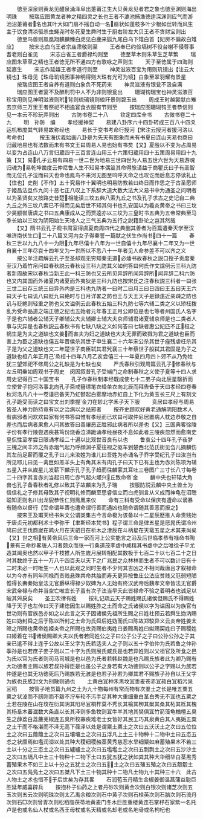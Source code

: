 <!-- { "loadSidebar": true } -->
　　徳至深泉则黄龙见醴泉涌泽阜出萐莆江生大贝黄龙见者君之象也徳至渊则海出明珠
　　按瑞应图黄龙者神之精四灵之长也王者不漉池捕渔徳逹深渊则应气而游池沼萐莆者名也其叶大如门扇不摇自动一名扇状如蓬枝多叶少根如丝转而风生主于饮食清凉驱杀虫蝇尧时冬死夏生舜时生于厨右阶左大贝王者不贪财宝则出
　　徳至鸟兽则鳯凰翔麒麟臻白虎见白鹿来狐九尾白乌下雉白首【妃房不徧故白雉应】
　　按宋志白乌王者宗庙肃敬则至
　　王者奉巳约俭塙树不役台榭不侵尊事耆老则白雀见
　　宋志白雀王者爵禄均则至
　　徳至草木则朱草生芝草繁
　　瑞应图朱草草之精也王者徳无所不通四方有歌咏之声则生
　　天子至徳属于四海则延嘉生
　　宋志作延嬉王者孝道行则至
　　神灵滋液百宝为用则玑镜出【注云大镜也】珠母见【珠母玑镜因事神明得则大珠有光可为镜】白象至翠羽耀有景星
　　按瑞应图王者自养有道则白象负不死药来
　　神灵滋液有银瓮不汲自满
　　瑞应图王者宴不及醉刑罚中人不为非则银瓮出
　　珊瑚钩瑞宝也神灵滋液百珍宝用则见神明滋液则玳背则琉璃镜则琅玕景则碧玉出
　　周成王时越裳献白雉去京师三万里王者祭祀不相逾宴食衣服有节则至
　　按瑞应图珊瑚钩王者恭信则见一本云不珍玩弄则出
　　古防书卷二十八
　　钦定四库全书
　　古微书卷二十九
　　明　孙防　编
　　孝经援神契
　　易建八卦序六十四卦转成三百八十四爻运机布度其气转易故称经也
　　易长于变书考命行授河【宋注云授河者援河洛以考命也】
　　按玉海伏羲始画八卦是为先天有图象而未有书夏曰连山天易也商曰归蔵地易也有法数而未有书文王曰周易人易也始有书矣【又】夏殷以不变为占周易以变为占连山八万言归蔵四千三百言连山用三十六策归蔵用四十五策周易用四十九策【又】易孔子云易有四易一世二世为地易三世四世为人易五世六世为天易游魂归魂为易乾坤凿度云仲尼鲁人生不知易本偶筮其命得旅请益于商瞿氏曰子有圣智而无位孔子泣而曰天也命也鳯鸟不来河无图至呜呼天命之也叹讫而后息志停读礼止【住也】史削【不作】五十究易作十翼明也明易防教若曰终日而作思之于古圣愿师于姬昌法旦作九问十恶七正八叹上下系辞大道大数大法大义易书中为通圣之问明者以为圣贤矣又按路史昔楚相能读三坟五典八索九丘之书及孔子求古之史记自二典九丘之外三坟八索已不得而见矣后世不知其何书也孔安国以为羲炎黄帝之书曰三坟少昊颛喾唐虞之书曰五典康成从之而贾逵亦以三坟为三皇时书五典为五帝常典至马季长始以三坟为阴阳始生天地人之三气五典为五行之説籍卦论之岂其然哉
　　【又】隋书云孔子观书周室得虞夏商周四代之典删其善者为百篇遭秦灭学至汉唯济南伏生口二十八篇又河内女子得秦誓一篇献之伏生作尚书四十一篇
　　春秋三世以九九八十一为限九年尽僖十八年为一世自僖十九年尽襄十二年又为一世自襄十三年尽哀十四年又为一世所以不悉八十一年者见人命参差不可以齐之义
　　按公羊注疏解云孔子至圣却观无穷知秦无道必燔书故春秋之説口授子贡度秦至汉乃着竹帛问曰春秋説云春秋设三科九防其义如何答曰何氏作文諡例云三科九防者新周故宋以春秋当新王此一科三防也又云所见异辞所闻异辞所闻异辞二科六防也又内其国而外诸夏内诸夏而外夷狄是三科九防也按宋氏之注春秋説三科者一曰张三世二曰存三统三曰异外内是三科也九防者一曰时二曰月三曰日四曰王五曰天王六曰天子七曰讥八曰贬九曰絶时与日月详畧之防也王与天王天子是録逺近亲疎之防也讥与贬絶则轻重之防也又文谥例云此春秋五始三科九防七等六辅二类之义以矫枉拨乱为受命品道之端正徳之纪也五始者元年春王正月公即位是也七等者州国氏人名字子是也六辅者公辅天子卿辅公大夫辅卿士辅大夫京师辅君诸夏辅京师是也二类者人事与灾异是也春秋説云春秋书有七缺八缺之义如何答曰七缺者惠公妃匹不正桓之祸生是为夫之道缺也文姜而害夫为妇之道缺也大夫无罪而致戮为君之道缺也臣而害上为臣之道缺也僖五年晋侯杀其世子申生襄二十六年宋公杀其世子痤残虐枉杀其子是为父之道缺也文二年楚世子商臣弑其君髠襄三十年蔡世子般弑其君固是为子之道缺也桓八年正月己烝桓十四年八月乙亥尝僖三十一年夏四月四卜郊不从乃免牲犹三望郊祀不修周公之礼缺是为七缺也矣
　　严氏春秋引观周篇云孔子修春秋与左丘明乗如周观书于周史　闵因叙昔孔子受端门之命制春秋之义使子夏等十四人求周史记得百二十国宝书
　　孔子作春秋制孝经既成使七十二弟子向北辰星罄折而立使曾子抱河洛事北向孔子斋戒簮缥笔衣绛单衣向北辰而拜告备于天曰孝经四卷春秋河洛凡八十一卷谨已备天乃虹鬰起白雾摩地赤虹自上下化为黄玉长三尺上有刻文孔子跪受而读之曰宝文出刘季握金刀在轸北字禾子天下服
　　贲居曰孝经与周易皆圣人神力防持竟有以之治病以之祛邪者
　　按齐史顾欢好黄老通解阴阳数术人有病邪者问欢欢曰家有何书答曰惟有孝经而已欢曰可取仲尼居置病人枕边恭敬之自差也而后病者果愈人问其故答曰善禳恶正胜邪此病者所以差也【又】三国典畧徐陵子份有孝行陵尝遇疾甚笃份烧香泣涕跪诵孝经昼夜不息如此者三陵疾忽然而愈南史皇侃性至孝尝日限诵孝经二十遍以比观世音良有以也
　　鲁哀公十四年孔子夜梦三槐之间丰沛之有赤烟气起乃呼顔渊子夏往视之驱车到楚西北范氏街见刍儿摘麟伤其左前足薪而覆之孔子曰儿来汝姓为谁儿曰吾姓为赤诵名子乔字受纪孔子曰汝岂有所见耶儿曰见一禽巨如羔羊头上有角其末有肉孔子曰天下已有主也为赤刘陈项为辅五星入井从嵗星儿发薪下麟示孔子孔子趋而往麟蒙其耳吐三卷图广三寸长八寸每卷二十四字其言赤刘当起曰周亡赤气起火燿兴丘致命帝金
　　麟中央也轩辕大角兽也孔子备春秋者礼修以致其子故麟来为孔子瑞
　　按服防説云麟中央土兽土为信信礼之子修其母致其子视明礼修而麟至思睿信立而白虎驯言从义成而神龟在沼聴聪知正则名川出龙貎恭性仁则鳯凰来仪
　　命有三科有受命以保庆有遭命以谪暴有随命以督行【受命谓年夀也遭命谓行善而遇凶也随命谓随其善恶而报之】
　　按宋王及甫天经书朱文公谓类集古今言命极为该备以十二星辰厯推人命贵贱始于唐贞元初都利术士李弥干【聿斯经本梵书】程子谓三命是律五星是厯晁氏谓冷州鸠曰武王伐商嵗在鹑火月在天驷日在析木之津辰在斗柄星在天鼋五星之术其来尚矣【又】世之相有黄帝风后三命一家而河上公实能言之沿及后世临孝恭有禄命书陶景有三命抄畧唐人习者颇众而张一行桑道茂李虚中咸精其书虚中之后唯徐子平尤造其阃奥也然以甲子干枝推人所生嵗月展转相配其数极于七百二十以七百二十之日时其数终于五十一万八千四百夫以天下之广兆民之众林林而生者不可以数计日有十二时未必一时唯生一人也以此观之同时生者不少何其吉凶之不相同哉唐吕才叙禄命以为今亦有同年同禄而贵贱悬殊共命共胎而寿夭更异按鲁庄公法应贫贱又尫弱短陋惟得长夀秦始皇法无官爵纵得禄少奴婢为人无始有终汉武帝后魏孝文帝皆法无官爵宋武帝禄与命并当空亡唯宜长子虽有次子法当早夭此皆禄命不验之着明者也诚足以破其舛戾矣
　　圣王吹律有姓
　　按礼记疏云天子赐姓赐氏诸侯但赐氏不得赐姓降于天子也左传曰天子建徳因生以赐姓胙之土而命之氏诸侯以字为谥因以为族官有世功则有官族邑亦如之以此言之天子因诸侯先祖所生赐之曰姓杜预云若舜生妫汭赐姓曰妫封舜之后于陈以所封之土命为氏舜后姓妫而氏曰陈故郑駮异义云炎帝姓姜太皥之所赐也黄帝姓姬炎帝之所赐也故尧赐伯夷姓曰姜赐禹姓曰姒赐契姓曰子赐稷姓曰姬着在书诸侯赐卿大夫以氏者若同姓公之子曰公子公子之子曰公孙公孙之子其亲已逺不得上连于公故以王父字为氏若适夫人之子则以五十字伯仲为氏若鲁之仲孙季孙是也若庶子妾子则以二十字为氏则展氏臧氏是也若异姓则以父祖官及所食之邑为氏以官为氏者则司马司城是也以邑为氏者若韩赵魏是也凡赐氏族者此为卿乃赐有大功徳者主赐以族若叔孙得臣是也虽公子之身若有大功徳则以公子之字赐以为族若仲遂是也其无功徳死后乃赐族若无骇是也若子孙若为卿其君不赐族子孙自以王父字为族也氏族封文为别散则通也
　　土黄白冝种禾黒坟冝黍麦苍赤冝菽白冝稻污泉冝稻
　　按管子地员篇九州之土为九十物每州有常而物有次羣土之长是唯五粟五粟之状淖而不肕刚而不觳不泞车轮不汚手足其种大重细重白茎白秀无不冝也五粟之土若在陵在山在坟在衍其阴其阳尽冝桐柞莫不秀长其榆其栁其檿其桑其柘其栎其槐其杨羣木蕃滋数大条直以长其泽则多鱼牧则冝牛羊其地其樊俱冝竹箭藻龟楢檀五臭生之薜荔白蕋蘪芜椒连五臭所校寡疾难老士女皆好其民工巧其泉黄白其人夷姤五粟之土干而不格湛而不泽无高下葆泽以处是谓粟土粟土之次曰五沃沃土之次曰五位位土之次曰五蘟蘟土之次曰五壤壤土之次曰五浮凡上土三十物种十二物中土曰五怸五怸之状廪焉如壏润湿以处其种大稷细稷赨茎黄秀慈忍水旱细粟如麻蓄殖果木不若三土以十分之三怸土之次曰五纑纑土之次曰五壏壏土之次曰五剽剽土之次曰五沙沙土之次曰五塥凡中土三十物种十二物下土曰五犹五犹之状如粪其种大华细华白茎黒秀蓄殖果木不如三上以十分之五犹土之次曰五土之次曰五殖五殖之次曰五觳觳土之次曰五鳬鳬土之次曰五桀凡下土三十物其种十二物凡土物九十其种三十六　此古人物土之术也惜不于后世矣为存其畧
　　石润苞玉丹精生金椒姜御温菖蒲益聪巨胜延年威喜辟兵
　　按抱朴子仙药之上者丹砂次则黄金次则白银次则诸芝次则五玉次则五云次则明珠次则太乙禹余粮次则石中黄子次则石桂英次则石脑次则石流丹次则石□次则曾青次则松栢脂茯苓地黄麦门冬木巨胜重楼黄连石掌杼石家紫一名托卢是也或名仙人杖或名西王母杖或名天精或名却老或名地骨或名枸杞也
